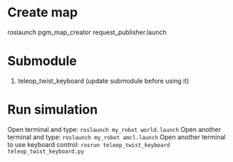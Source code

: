 # Create map
roslaunch pgm_map_creator request_publisher.launch

# Submodule
1. teleop_twist_keyboard (update submodule before using it)

# Run simulation
Open terminal and type:
`roslaunch my_robot world.launch`
Open another terminal and type:
`roslaunch my_robot amcl.launch`
Open another terminal to use keyboard control:
`rosrun teleop_twist_keyboard teleop_twist_keyboard.py`

